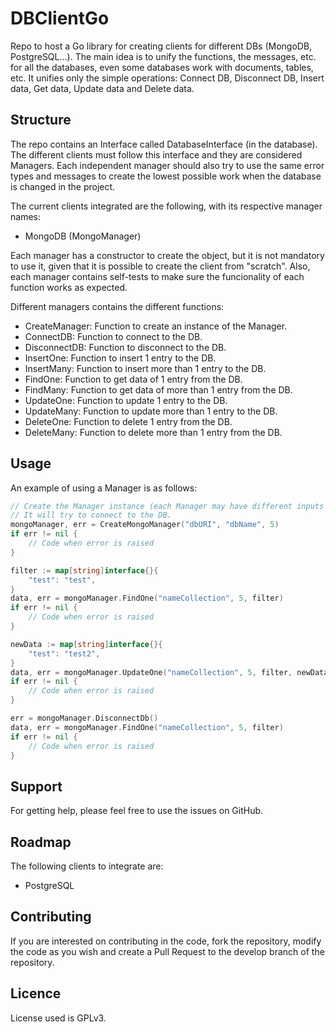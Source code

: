 # DBClientGo

Repo to host a Go library for creating clients for different DBs (MongoDB, PostgreSQL...). The main idea is to unify the functions, the messages, etc. for all the databases, even some databases work with documents, tables, etc. It unifies only the simple operations: Connect DB, Disconnect DB, Insert data, Get data, Update data and Delete data.

## Structure

The repo contains an Interface called DatabaseInterface (in the database). The different clients must follow this interface and they are considered Managers. Each independent manager should also try to use the same error types and messages to create the lowest possible work when the database is changed in the project.

The current clients integrated are the following, with its respective manager names:
- MongoDB (MongoManager)

Each manager has a constructor to create the object, but it is not mandatory to use it, given that it is possible to create the client from "scratch". Also, each manager contains self-tests to make sure the funcionality of each function works as expected.

Different managers contains the different functions:
- Create<DB>Manager: Function to create an instance of the Manager.
- ConnectDB: Function to connect to the DB.
- DisconnectDB: Function to disconnect to the DB.
- InsertOne: Function to insert 1 entry to the DB.
- InsertMany: Function to insert more than 1 entry to the DB.
- FindOne: Function to get data of 1 entry from the DB.
- FindMany: Function to get data of more than 1 entry from the DB.
- UpdateOne: Function to update 1 entry to the DB.
- UpdateMany: Function to update more than 1 entry to the DB.
- DeleteOne: Function to delete 1 entry from the DB.
- DeleteMany: Function to delete more than 1 entry from the DB.

## Usage

An example of using a Manager is as follows:

```go
// Create the Manager instance (each Manager may have different inputs for the constructor)
// It will try to connect to the DB.
mongoManager, err = CreateMongoManager("dbURI", "dbName", 5)
if err != nil {
    // Code when error is raised
}

filter := map[string]interface{}{
    "test": "test",
}
data, err = mongoManager.FindOne("nameCollection", 5, filter)
if err != nil {
    // Code when error is raised
}

newData := map[string]interface{}{
    "test": "test2",
}
data, err = mongoManager.UpdateOne("nameCollection", 5, filter, newData)
if err != nil {
    // Code when error is raised
}

err = mongoManager.DisconnectDb()
data, err = mongoManager.FindOne("nameCollection", 5, filter)
if err != nil {
    // Code when error is raised
}
```

## Support

For getting help, please feel free to use the issues on GitHub.

## Roadmap

The following clients to integrate are:
- PostgreSQL

## Contributing

If you are interested on contributing in the code, fork the repository, modify the code as you wish and create a Pull Request to the develop branch of the repository.

## Licence

License used is GPLv3.
